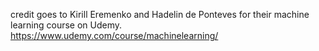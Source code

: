 credit goes to Kirill Eremenko and Hadelin de Ponteves for their machine learning course on Udemy.
https://www.udemy.com/course/machinelearning/
